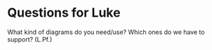 # Questions for Luke

What kind of diagrams do you need/use? Which ones do we have to support? (L.Pf.)